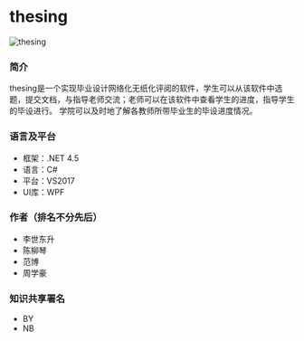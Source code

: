# thesing
![thesing](https://github.com/2019-summer-internship/Csharp/blob/master/design/brand/logo/image/thesing-logo-h.png)

### 简介
thesing是一个实现毕业设计网络化无纸化评阅的软件，学生可以从该软件中选题，提交文档，与指导老师交流；老师可以在该软件中查看学生的进度，指导学生的毕设进行。
学院可以及时地了解各教师所带毕业生的毕设进度情况。

### 语言及平台
* 框架：.NET 4.5
* 语言：C#
* 平台：VS2017
* UI库：WPF

### 作者（排名不分先后）
* 李世东升
* 陈柳琴
* 范博
* 周学豪

### 知识共享署名
* BY
* NB

